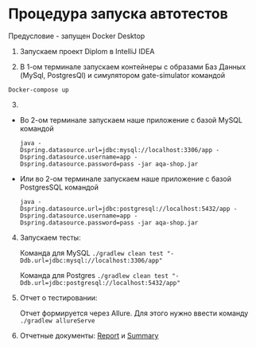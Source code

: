 # Процедура запуска автотестов

Предусловие - запущен Docker Desktop

1. Запускаем проект Diplom в IntelliJ IDEA

2. В 1-ом терминале запускаем контейнеры с образами Баз Данных (MySql, PostgresQl) и симулятором gate-simulator командой
```
Docker-compose up
```

3.
* Во 2-ом терминале запускаем наше приложение с базой MySQL командой
  
      java -
      Dspring.datasource.url=jdbc:mysql://localhost:3306/app -
      Dspring.datasource.username=app -
      Dspring.datasource.password=pass -jar aqa-shop.jar

* Или во 2-ом терминале запускаем наше приложение с базой PostgresSQL командой
  
      java -
      Dspring.datasource.url=jdbc:postgresql://localhost:5432/app -
      Dspring.datasource.username=app -
      Dspring.datasource.password=pass -jar aqa-shop.jar

4. Запускаем тесты:
   
   Команда для MySQL ```./gradlew clean test "-Ddb.url=jdbc:mysql://localhost:3306/app"```
   
   Команда для Postgres ```./gradlew clean test "-Ddb.url=jdbc:postgresql://localhost:5432/app"```

5. Отчет о тестировании:

   Отчет формируется через Allure.
    Для этого нужно ввести команду ```./gradlew allureServe```

6. Отчетные документы: [Report](https://github.com/andreykaratsupa/Diplom/blob/master/Report.md) и [Summary](https://github.com/andreykaratsupa/Diplom/blob/master/Summary.md)
